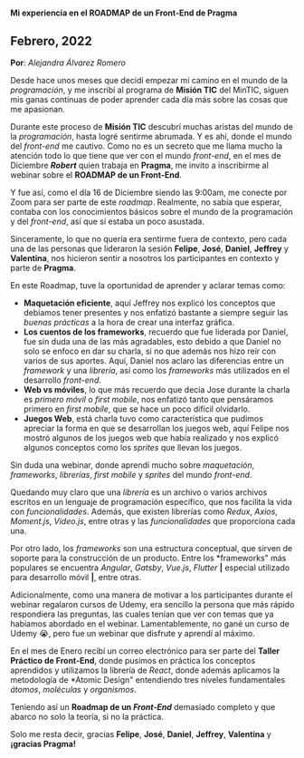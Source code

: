 #### Mi experiencia en el ROADMAP de un Front-End de Pragma
## Febrero, 2022

**Por**: *Alejandra Álvarez Romero*

Desde hace unos meses que decidí empezar mi camino en el mundo de la *programación*, y me inscribí al programa de **Misión TIC** del MinTIC, siguen mis ganas continuas de poder aprender cada día más sobre las cosas que me apasionan.

Durante este proceso de **Misión TIC** descubrí muchas aristas del mundo de la *programación*, hasta logré sentirme abrumada. Y es ahí, donde el mundo del *front-end* me cautivo. Como no es un secreto que me llama mucho la atención todo lo que tiene que ver con el mundo *front-end*, en el mes de Diciembre ***Robert*** quien trabaja en **Pragma**, me invito a inscribirme al webinar sobre el **ROADMAP de un Front-End**.

Y fue así, como el día 16 de Diciembre siendo las 9:00am, me conecte por Zoom para ser parte de este *roadmap*. Realmente, no sabía que esperar, contaba con los conocimientos básicos sobre el mundo de la programación y del *front-end*, así que sí estaba un poco asustada.

Sinceramente, lo que no quería era sentirme fuera de contexto, pero cada una de las personas que lideraron la sesión **Felipe**, **José**, **Daniel**, **Jeffrey**  y **Valentina**, nos hicieron sentir a nosotros los participantes en contexto y parte de **Pragma**.

En este Roadmap, tuve la oportunidad de aprender y aclarar temas como:

 - **Maquetación eficiente**, aquí Jeffrey nos explicó los conceptos que debíamos tener presentes y nos enfatizó bastante a siempre seguir las *buenas prácticas* a la hora de crear una interfaz gráfica.
 - **Los cuentos de los frameworks**, recuerdo que fue liderada por Daniel, fue sin duda una de las más agradables, esto debido a que Daniel no solo se enfoco en dar su charla, si no que además nos hizo reír con varios de sus aportes. Aquí, Daniel nos aclaro las diferencias entre un *framework* y una *librería*, así como los *frameworks* más utilizados en el desarrollo *front-end*.
 - **Web vs móviles**, lo que más recuerdo que decía Jose durante la charla es *primero móvil* o *first mobile*, nos enfatizó tanto que pensáramos primero en *first mobile*, que se hace un poco difícil olvidarlo.
 - **Juegos Web**, está charla tuvo como característica que pudimos apreciar la forma en que se desarrollan los juegos web, aquí Felipe nos mostró algunos de los juegos web que había realizado y nos explicó algunos conceptos como los *sprites* que llevan los juegos.

Sin duda una webinar, donde aprendí mucho sobre *maquetación*, *frameworks*, *librerías*, *first mobile* y *sprites* del mundo *front-end*.

Quedando muy claro que una *librería* es un archivo o varios archivos escritos en un lenguaje de programación específico, que nos facilita la vida con *funcionalidades*. Además, que existen librerías como *Redux*, *Axios*, *Moment.js*, *Video.js*, entre otras y las *funcionalidades* que proporciona cada una.

Por otro lado, los *frameworks* son una estructura conceptual, que sirven de soporte para la construcción de un producto. Entre los *frameworks" más populares se encuentra *Angular*, *Gatsby*, *Vue.js*, *Flutter* **|** especial utilizado para desarrollo móvil **|**, entre otras.

Adicionalmente, como una manera de motivar a los participantes durante el webinar regalaron cursos de Udemy, era sencillo la persona que más rápido respondiera las preguntas, las cuales tenían que ver con temas que ya habíamos abordado en el webinar. Lamentablemente, no gané un curso de Udemy 😭, pero fue un webinar que disfrute y aprendí al máximo.

En el mes de Enero recibí un correo electrónico para ser parte del **Taller Práctico de Front-End**, donde pusimos en práctica los conceptos aprendidos y utilizamos la librería de *React*, donde además aplicamos la metodología de *Atomic Design" entendiendo tres niveles fundamentales *átomos*, *moléculas* y *organismos*.

Teniendo así un **Roadmap de un *Front-End*** demasiado completo y que abarco no solo la teoría, si no la práctica.

Solo me resta decir, gracias **Felipe**, **José**, **Daniel**, **Jeffrey**, **Valentina** y **¡gracias Pragma!**
